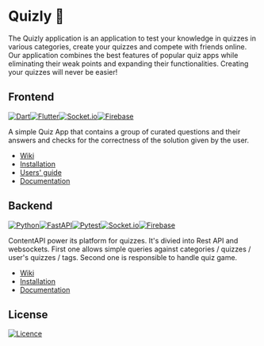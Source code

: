 # Quizly 📱
The Quizly application is an application to test your knowledge in quizzes in various categories, create your quizzes and compete with friends online. Our application combines the best features of popular quiz apps while eliminating their weak points and expanding their functionalities. Creating your quizzes will never be easier!

## Frontend
[![Dart](https://img.shields.io/static/v1?style=for-the-badge&message=Dart&color=0175C2&logo=Dart&logoColor=FFFFFF&label=)](https://dart.dev/)[![Flutter](https://img.shields.io/badge/Flutter-%2302569B.svg?style=for-the-badge&logo=Flutter&logoColor=white)](https://flutter.dev/)[![Socket.io](https://img.shields.io/badge/Socket.io-black?style=for-the-badge&logo=socket.io&badgeColor=010101)](https://pub.dev/packages/socket_io_client)[![Firebase](https://img.shields.io/badge/firebase-%23039BE5.svg?style=for-the-badge&logo=firebase)](https://firebase.google.com/)

A simple Quiz App that contains a group of curated questions and their answers and checks for the correctness of the solution given by the user.

- [Wiki](https://github.com/QuizlyTeam/quizly_app/wiki)
- [Installation](https://github.com/QuizlyTeam/quizly_app/wiki/Installation)
- [Users' guide](https://github.com/QuizlyTeam/quizly_app/wiki/Users'-guide)
- [Documentation]()

## Backend
[![Python](https://img.shields.io/badge/python-3670A0?style=for-the-badge&logo=python&logoColor=ffdd54)](https://www.python.org/)[![FastAPI](https://img.shields.io/badge/FastAPI-005571?style=for-the-badge&logo=fastapi)](https://fastapi.tiangolo.com/)[![Pytest](https://img.shields.io/static/v1?style=for-the-badge&message=Pytest&color=0A9EDC&logo=Pytest&logoColor=FFFFFF&label=)](https://docs.pytest.org/en/7.2.x/)[![Socket.io](https://img.shields.io/badge/Socket.io-black?style=for-the-badge&logo=socket.io&badgeColor=010101)](https://python-socketio.readthedocs.io/en/latest/)[![Firebase](https://img.shields.io/badge/firebase-%23039BE5.svg?style=for-the-badge&logo=firebase)](https://firebase.google.com/)

ContentAPI power its platform for quizzes. It's divied into Rest API and websockets. First one allows simple queries against categories / quizzes / user's quizzes / tags. Second one is responsible to handle quiz game.

- [Wiki](https://github.com/QuizlyTeam/ContentApi/wiki)
- [Installation](https://github.com/QuizlyTeam/ContentApi/wiki/Installation)
- [Documentation](https://github.com/QuizlyTeam/ContentApi/wiki#documentation-)

## License
[![Licence](https://img.shields.io/github/license/QuizlyTeam/ContentApi?style=for-the-badge)](./LICENSE)
